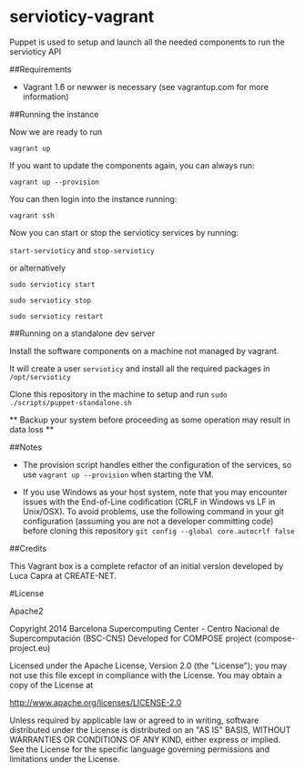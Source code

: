 servioticy-vagrant
==================

Puppet is used to setup and launch all the needed components to run the servioticy API


##Requirements
* Vagrant 1.6 or newwer is necessary (see vagrantup.com for more information)

##Running  the instance

Now we are ready to run

`vagrant up`

If you want to update the components again, you can always run:

`vagrant up --provision`


You can then login into the instance running:

`vagrant ssh`

Now you can start or stop the servioticy services by running:

`start-servioticy` and `stop-servioticy`

or alternatively

`sudo servioticy start`

`sudo servioticy stop`

`sudo servioticy restart`


##Running on a standalone dev server

Install the software components on a machine not managed by vagrant.

It will create a user `servioticy` and install all the required packages in `/opt/servioticy`

Clone this repository in the machine to setup and run `sudo ./scripts/puppet-standalone.sh`

** Backup your system before proceeding as some operation may result in data loss **

##Notes

- The provision script handles either the configuration of the services, so use
`vagrant up --provision` when starting the VM.

- If you use Windows as your host system, note that you may encounter issues with the End-of-Line codification (CRLF in Windows vs LF in Unix/OSX). To avoid problems, use the following command in your git configuration (assuming you are not a developer committing code) before cloning this repository
`git config --global core.autocrlf false`


##Credits

This Vagrant box is a complete refactor of an initial version developed by Luca Capra at CREATE-NET.

#License

Apache2

Copyright 2014 Barcelona Supercomputing Center - Centro Nacional de Supercomputación (BSC-CNS)
Developed for COMPOSE project (compose-project.eu)

Licensed under the Apache License, Version 2.0 (the "License");
you may not use this file except in compliance with the License.
You may obtain a copy of the License at

http://www.apache.org/licenses/LICENSE-2.0

Unless required by applicable law or agreed to in writing, software
distributed under the License is distributed on an "AS IS" BASIS,
WITHOUT WARRANTIES OR CONDITIONS OF ANY KIND, either express or implied.
See the License for the specific language governing permissions and
limitations under the License.
